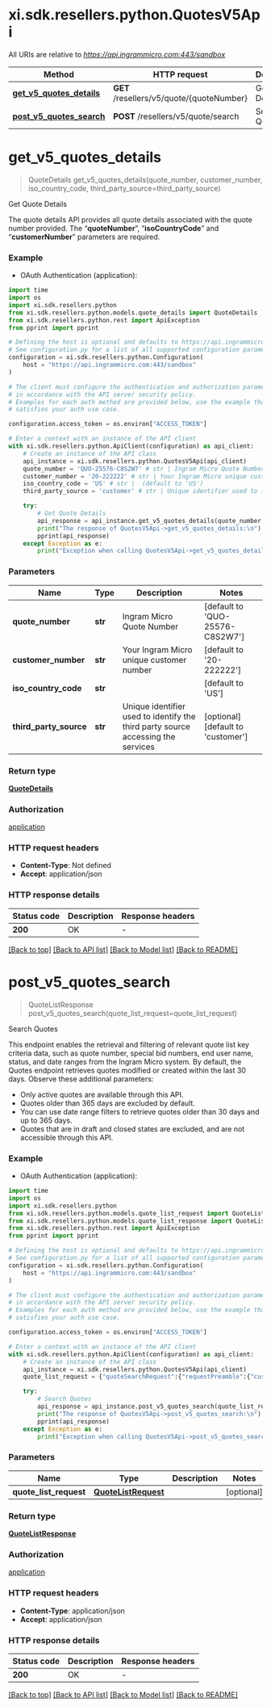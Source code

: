 # xi.sdk.resellers.python.QuotesV5Api

All URIs are relative to *https://api.ingrammicro.com:443/sandbox*

Method | HTTP request | Description
------------- | ------------- | -------------
[**get_v5_quotes_details**](QuotesV5Api.md#get_v5_quotes_details) | **GET** /resellers/v5/quote/{quoteNumber} | Get Quote Details
[**post_v5_quotes_search**](QuotesV5Api.md#post_v5_quotes_search) | **POST** /resellers/v5/quote/search | Search Quotes


# **get_v5_quotes_details**
> QuoteDetails get_v5_quotes_details(quote_number, customer_number, iso_country_code, third_party_source=third_party_source)

Get Quote Details

The quote details API provides all quote details associated with the quote number provided.   The “<strong>quoteNumber</strong>”, “<strong>isoCountryCode</strong>” and “<strong>customerNumber</strong>” parameters are required.

### Example

* OAuth Authentication (application):

```python
import time
import os
import xi.sdk.resellers.python
from xi.sdk.resellers.python.models.quote_details import QuoteDetails
from xi.sdk.resellers.python.rest import ApiException
from pprint import pprint

# Defining the host is optional and defaults to https://api.ingrammicro.com:443/sandbox
# See configuration.py for a list of all supported configuration parameters.
configuration = xi.sdk.resellers.python.Configuration(
    host = "https://api.ingrammicro.com:443/sandbox"
)

# The client must configure the authentication and authorization parameters
# in accordance with the API server security policy.
# Examples for each auth method are provided below, use the example that
# satisfies your auth use case.

configuration.access_token = os.environ["ACCESS_TOKEN"]

# Enter a context with an instance of the API client
with xi.sdk.resellers.python.ApiClient(configuration) as api_client:
    # Create an instance of the API class
    api_instance = xi.sdk.resellers.python.QuotesV5Api(api_client)
    quote_number = 'QUO-25576-C8S2W7' # str | Ingram Micro Quote Number (default to 'QUO-25576-C8S2W7')
    customer_number = '20-222222' # str | Your Ingram Micro unique customer number (default to '20-222222')
    iso_country_code = 'US' # str |  (default to 'US')
    third_party_source = 'customer' # str | Unique identifier used to identify the third party source accessing the services (optional) (default to 'customer')

    try:
        # Get Quote Details
        api_response = api_instance.get_v5_quotes_details(quote_number, customer_number, iso_country_code, third_party_source=third_party_source)
        print("The response of QuotesV5Api->get_v5_quotes_details:\n")
        pprint(api_response)
    except Exception as e:
        print("Exception when calling QuotesV5Api->get_v5_quotes_details: %s\n" % e)
```



### Parameters


Name | Type | Description  | Notes
------------- | ------------- | ------------- | -------------
 **quote_number** | **str**| Ingram Micro Quote Number | [default to &#39;QUO-25576-C8S2W7&#39;]
 **customer_number** | **str**| Your Ingram Micro unique customer number | [default to &#39;20-222222&#39;]
 **iso_country_code** | **str**|  | [default to &#39;US&#39;]
 **third_party_source** | **str**| Unique identifier used to identify the third party source accessing the services | [optional] [default to &#39;customer&#39;]

### Return type

[**QuoteDetails**](QuoteDetails.md)

### Authorization

[application](../README.md#application)

### HTTP request headers

 - **Content-Type**: Not defined
 - **Accept**: application/json

### HTTP response details

| Status code | Description | Response headers |
|-------------|-------------|------------------|
**200** | OK |  -  |

[[Back to top]](#) [[Back to API list]](../README.md#documentation-for-api-endpoints) [[Back to Model list]](../README.md#documentation-for-models) [[Back to README]](../README.md)

# **post_v5_quotes_search**
> QuoteListResponse post_v5_quotes_search(quote_list_request=quote_list_request)

Search Quotes

This endpoint enables the retrieval and filtering of relevant quote list key criteria data, such as quote number, special bid numbers, end user name, status, and date ranges from the Ingram Micro system. By default, the Quotes endpoint retrieves quotes modified or created within the last 30 days.   Observe these additional parameters:<ul><li>Only active quotes are available through this API.</li><li>Quotes older than 365 days are excluded by default.</li><li>You can use date range filters to retrieve quotes older than 30 days and up to 365 days.</li><li>Quotes that are in draft and closed states are excluded, and are not accessible through this API.</li></ul>

### Example

* OAuth Authentication (application):

```python
import time
import os
import xi.sdk.resellers.python
from xi.sdk.resellers.python.models.quote_list_request import QuoteListRequest
from xi.sdk.resellers.python.models.quote_list_response import QuoteListResponse
from xi.sdk.resellers.python.rest import ApiException
from pprint import pprint

# Defining the host is optional and defaults to https://api.ingrammicro.com:443/sandbox
# See configuration.py for a list of all supported configuration parameters.
configuration = xi.sdk.resellers.python.Configuration(
    host = "https://api.ingrammicro.com:443/sandbox"
)

# The client must configure the authentication and authorization parameters
# in accordance with the API server security policy.
# Examples for each auth method are provided below, use the example that
# satisfies your auth use case.

configuration.access_token = os.environ["ACCESS_TOKEN"]

# Enter a context with an instance of the API client
with xi.sdk.resellers.python.ApiClient(configuration) as api_client:
    # Create an instance of the API class
    api_instance = xi.sdk.resellers.python.QuotesV5Api(api_client)
    quote_list_request = {"quoteSearchRequest":{"requestPreamble":{"customerNumber":"20-222222","customerContact":"customer@im.com","isoCountryCode":"US"},"retrieveQuoteRequest":{"fromDate":"2019-08-01","toDate":"2019-11-01","pageIndex":1,"recordsPerPage":5,"sorting":"desc","sortingColumnName":"createdon","thirdPartySource":"3RDPIDCONWISE"}}} # QuoteListRequest |  (optional)

    try:
        # Search Quotes
        api_response = api_instance.post_v5_quotes_search(quote_list_request=quote_list_request)
        print("The response of QuotesV5Api->post_v5_quotes_search:\n")
        pprint(api_response)
    except Exception as e:
        print("Exception when calling QuotesV5Api->post_v5_quotes_search: %s\n" % e)
```



### Parameters


Name | Type | Description  | Notes
------------- | ------------- | ------------- | -------------
 **quote_list_request** | [**QuoteListRequest**](QuoteListRequest.md)|  | [optional] 

### Return type

[**QuoteListResponse**](QuoteListResponse.md)

### Authorization

[application](../README.md#application)

### HTTP request headers

 - **Content-Type**: application/json
 - **Accept**: application/json

### HTTP response details

| Status code | Description | Response headers |
|-------------|-------------|------------------|
**200** | OK |  -  |

[[Back to top]](#) [[Back to API list]](../README.md#documentation-for-api-endpoints) [[Back to Model list]](../README.md#documentation-for-models) [[Back to README]](../README.md)

